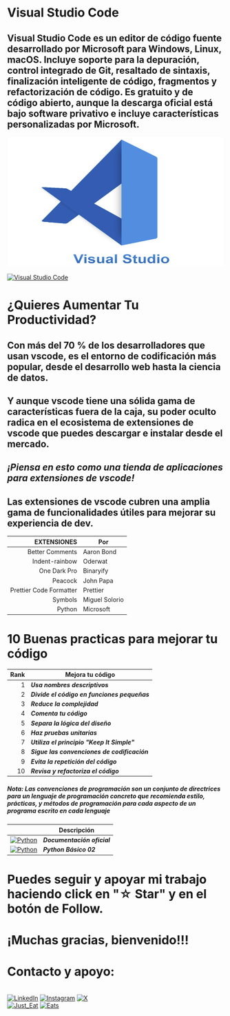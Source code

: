 # Visual Studio Code
## Visual Studio Code es un editor de código fuente desarrollado por Microsoft para Windows, Linux, macOS. Incluye soporte para la depuración, control integrado de Git, resaltado de sintaxis, finalización inteligente de código, fragmentos y refactorización de código. Es gratuito y de código abierto,​ aunque la descarga oficial está bajo software privativo e incluye características personalizadas por Microsoft.
<img src="../imagenes/2.-VSCode.png" width="700" height="300">

[![Visual Studio Code](https://img.shields.io/badge/Visual%20Studio%20Code-0078d7.svg?style=for-the-badge&logo=visual-studio-code&logoColor=white)](https://code.visualstudio.com)


# ¿Quieres Aumentar Tu Productividad?
## Con más del 70 % de los desarrolladores que usan vscode, es el entorno de codificación más popular, desde el desarrollo web hasta la ciencia de datos.

## Y aunque vscode tiene una sólida gama de características fuera de la caja, su poder oculto radica en el ecosistema de extensiones de vscode que puedes descargar e instalar desde el mercado.

## ***¡Piensa en esto como una tienda de aplicaciones para extensiones de vscode!***

## Las extensiones de vscode cubren una amplia gama de funcionalidades útiles para mejorar su experiencia de dev.

| EXTENSIONES | Por |
|-----:|---------------|
| Better Comments | Aaron Bond |
| Indent-rainbow | Oderwat |
| One Dark Pro | Binaryify |
| Peacock | John Papa |
| Prettier Code Formatter | Prettier |
| Symbols | Miguel Solorio |
| Python | Microsoft |


# 10 Buenas practicas para mejorar tu código

| Rank | Mejora tu código |
|-----:|---------------|
|     1| ***Usa nombres descriptivos*** |
|     2| ***Divide el código en funciones pequeñas*** |
|     3| ***Reduce la complejidad*** |
|     4| ***Comenta tu código*** |
|     5| ***Separa la lógica del diseño*** |
|     6| ***Haz pruebas unitarias*** |
|     7| ***Utiliza el principio "Keep It Simple"*** |
|     8| ***Sigue las convenciones de codificación*** |
|     9| ***Evita la repetición del código*** |
|     10| ***Revisa y refactoriza el código*** |

##### ***Nota: Las convenciones de programación son un conjunto de directrices para un lenguaje de programación concreto que recomienda estilo, prácticas, y métodos de programación para cada aspecto de un programa escrito en cada lenguaje***

|  | Descripción |
|-----:|---------------|
| [![Python](https://img.shields.io/badge/python-3670A0?style=for-the-badge&logo=python&logoColor=ffdd54)](https://entrenamiento-python-basico.readthedocs.io/es/3.7/leccion1/index.html#) | ***Documentación oficial*** |
| [![Python](https://img.shields.io/badge/python-3670A0?style=for-the-badge&logo=python&logoColor=ffdd54)](../Python_NB/Python_NB02.md) | ***Python Básico 02*** |

# Puedes seguir y apoyar mi trabajo haciendo click en "☆ Star" y en el botón de Follow.
# ¡Muchas gracias, bienvenido!!!

# Contacto y apoyo:

<br>[![LinkedIn](https://img.shields.io/badge/Oscar_Florin-0077B5?style=for-the-badge&logo=linkedin&logoColor=white&labelColor=101010)](https://www.linkedin.com/in/oscarflorincontreras)
[![Instagram](https://img.shields.io/badge/Cloudevozz-E4405F?style=for-the-badge&logo=instagram&logoColor=white)](https://www.instagram.com/cloudevozz/)
[![X](https://img.shields.io/badge/DevozzCloud-%23000000.svg?style=for-the-badge&logo=X&logoColor=white)](https://twitter.com/DevozzCloud)</br>
[![Just_Eat](https://img.shields.io/badge/🌮_Donaciones_para_tacos-7A1FA2?style=for-the-badge&logo=)](https://paypal.me/OscarFlorin?country.x=MX&locale.x=es_XC)
[![Eats](https://img.shields.io/badge/🐈_Donaciones_para_gatos-black?style=for-the-badge&logo=)](https://paypal.me/OscarFlorin?country.x=MX&locale.x=es_XC)